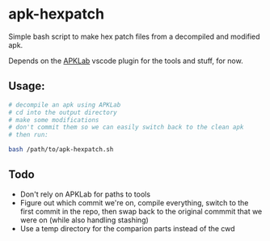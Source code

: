 # apk-hexpatch

Simple bash script to make hex patch files from a decompiled and modified apk.

Depends on the [APKLab](https://marketplace.visualstudio.com/items?itemName=Surendrajat.apklab) vscode plugin for the tools and stuff, for now.

## Usage:

```bash
# decompile an apk using APKLab
# cd into the output directory
# make some modifications
# don't commit them so we can easily switch back to the clean apk
# then run:

bash /path/to/apk-hexpatch.sh
```

## Todo

- Don't rely on APKLab for paths to tools
- Figure out which commit we're on, compile everything, switch to the first commit in the repo, then swap back to the original commmit that we were on (while also handling stashing)
- Use a temp directory for the comparion parts instead of the cwd
